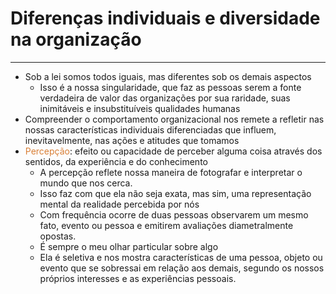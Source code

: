 

# Diferenças individuais e diversidade na organização
---

- Sob a lei somos todos iguais, mas diferentes sob os demais aspectos
	- Isso é a nossa singularidade, que faz as pessoas serem a fonte verdadeira de valor das organizações por sua raridade, suas inimitáveis e insubstituíveis qualidades humanas
- Compreender o comportamento organizacional nos remete a refletir nas nossas características individuais diferenciadas que influem, inevitavelmente, nas ações e atitudes que tomamos
- <span style="color:#d97f36">Percepção</span>: efeito ou capacidade de perceber alguma coisa através dos sentidos, da experiência e do conhecimento
	- A percepção reflete nossa maneira de fotografar e interpretar o mundo que nos cerca.
	- Isso faz com que ela não seja exata, mas sim, uma representação mental da realidade percebida por nós
	- Com frequência ocorre de duas pessoas observarem um mesmo fato, evento ou pessoa e emitirem avaliações diametralmente opostas.
	- É sempre o meu olhar particular sobre algo
	- Ela é seletiva e nos mostra características de uma pessoa, objeto ou evento que se sobressai em relação aos demais, segundo os nossos próprios interesses e as experiências pessoais.
